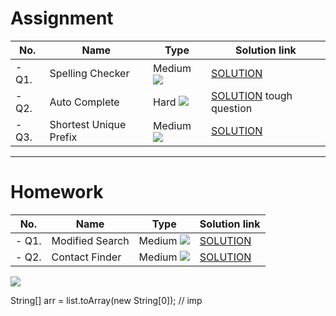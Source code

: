 # Assignment

| No.   | Name                   | Type                                                        | Solution link                                                                         |
|-------|------------------------|-------------------------------------------------------------|---------------------------------------------------------------------------------------|
| - Q1. | Spelling Checker       | Medium [![](https://img.shields.io/badge/-MEDIUM-yellow)]() | [SOLUTION](src/main/java/com/scaler/dsa/assignment/SpellingChecker.java)              |
| - Q2. | Auto Complete          | Hard  [![](https://img.shields.io/badge/-HARD-red)]()       | [SOLUTION](src/main/java/com/scaler/dsa/assignment/AutoComplete.java)  tough question |
| - Q3. | Shortest Unique Prefix | Medium [![](https://img.shields.io/badge/-MEDIUM-yellow)]() | [SOLUTION](src/main/java/com/scaler/dsa/assignment/ShortestUniquePrefix.java)         |

*** 

# Homework

| No.   | Name            | Type                                                        | Solution link                                                         |
|-------|-----------------|-------------------------------------------------------------|-----------------------------------------------------------------------|
| - Q1. | Modified Search | Medium [![](https://img.shields.io/badge/-MEDIUM-yellow)]() | [SOLUTION](src/main/java/com/scaler/dsa/homework/ModifiedSearch.java) |
| - Q2. | Contact Finder  | Medium [![](https://img.shields.io/badge/-MEDIUM-yellow)]() | [SOLUTION](src/main/java/com/scaler/dsa/homework/ContactFinder.java)  |

[![](https://img.shields.io/badge/github-blue?style=for-the-badge)](https://github.com/pashmash372)



String[] arr = list.toArray(new String[0]); // imp